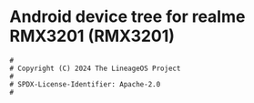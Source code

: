 # Android device tree for realme RMX3201 (RMX3201)

```
#
# Copyright (C) 2024 The LineageOS Project
#
# SPDX-License-Identifier: Apache-2.0
#
```
